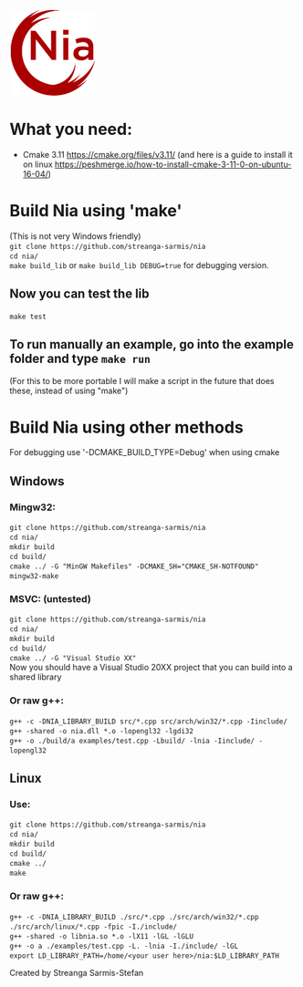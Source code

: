 
<img src="logo.png" width="150px"><br>
# What you need:
- Cmake 3.11 https://cmake.org/files/v3.11/ (and here is a guide to install it on linux https://peshmerge.io/how-to-install-cmake-3-11-0-on-ubuntu-16-04/)

# Build Nia using 'make'
(This is not very Windows friendly)<br>
```git clone https://github.com/streanga-sarmis/nia```<br>
```cd nia/```<br>
```make build_lib``` or ```make build_lib DEBUG=true``` for debugging version.<br>

## Now you can test the lib 
```make test```<br>

## To run manually an example, go into the example folder and type ```make run``` 

(For this to be more portable I will make a script in the future that does these, instead of using "make")<br>

# Build Nia using other methods

For debugging use '-DCMAKE_BUILD_TYPE=Debug' when using cmake<br>
## Windows

### Mingw32:
```git clone https://github.com/streanga-sarmis/nia```<br>
```cd nia/```<br>
```mkdir build```<br>
```cd build/```<br>
```cmake ../ -G "MinGW Makefiles" -DCMAKE_SH="CMAKE_SH-NOTFOUND"```<br>
```mingw32-make```<br>

### MSVC: (untested)
```git clone https://github.com/streanga-sarmis/nia```<br>
```cd nia/```<br>
```mkdir build```<br>
```cd build/```<br>
```cmake ../ -G "Visual Studio XX"```<br>
Now you should have a Visual Studio 20XX project that you can build into a shared library


### Or raw g++:
```g++ -c -DNIA_LIBRARY_BUILD src/*.cpp src/arch/win32/*.cpp -Iinclude/```<br>
```g++ -shared -o nia.dll *.o -lopengl32 -lgdi32```<br>
```g++ -o ./build/a examples/test.cpp -Lbuild/ -lnia -Iinclude/ -lopengl32```<br>

## Linux

### Use:
```git clone https://github.com/streanga-sarmis/nia```<br>
```cd nia/```<br>
```mkdir build```<br>
```cd build/```<br>
```cmake ../```<br>
```make```

### Or raw g++:
```g++ -c -DNIA_LIBRARY_BUILD ./src/*.cpp ./src/arch/win32/*.cpp ./src/arch/linux/*.cpp -fpic -I./include/```<br>
```g++ -shared -o libnia.so *.o -lX11 -lGL -lGLU```<br>
```g++ -o a ./examples/test.cpp -L. -lnia -I./include/ -lGL```<br>
```export LD_LIBRARY_PATH=/home/<your user here>/nia:$LD_LIBRARY_PATH```<br>


Created by Streanga Sarmis-Stefan
